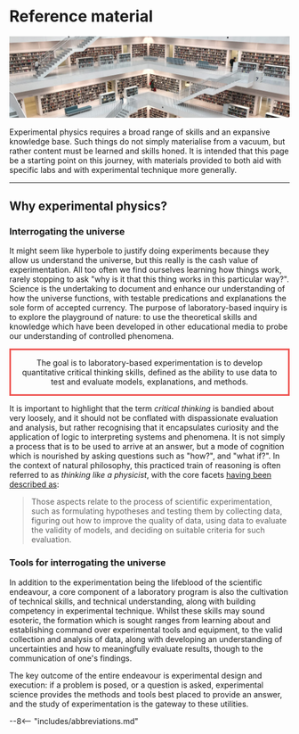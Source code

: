 # Reference material

![](header.jpg)

Experimental physics requires a broad range of skills and an expansive knowledge base. Such things do not simply materialise from a vacuum, but rather content must be learned and skills honed. It is intended that this page be a starting point on this journey, with materials provided to both aid with specific labs and with experimental technique more generally.

---

## Why experimental physics?

### Interrogating the universe

It might seem like hyperbole to justify doing experiments because they allow us understand the universe, but this really is the cash value of experimentation. All too often we find ourselves learning how things work, rarely stopping to ask "why is it that this thing works in this particular way?". Science is the undertaking to document and enhance our understanding of how the universe functions, with testable predications and explanations the sole form of accepted currency. The purpose of laboratory-based inquiry is to explore the playground of nature: to use the theoretical skills and knowledge which have been developed in other educational media to probe our understanding of controlled phenomena.

<p style="text-align:center; border:3px; border-style:solid; border-color:#EF5653; padding: 1em;">The goal is to laboratory-based experimentation is to develop quantitative critical thinking skills, defined as the ability to use data to test and evaluate models, explanations, and methods.</p>

It is important to highlight that the term *critical thinking* is bandied about very loosely, and it should not be conflated with dispassionate evaluation and analysis, but rather recognising that it encapsulates curiosity and the application of logic to interpreting systems and phenomena. It is not simply a process that is to be used to arrive at an answer, but a mode of cognition which is nourished by asking questions such as "how?", and "what if?". In the context of natural philosophy, this practiced train of reasoning is often referred to as *thinking like a physicist*, with the core facets [having been described as](https://physicstoday.scitation.org/doi/10.1063/PT.3.3816):

> Those aspects relate to the process of scientific experimentation, such as formulating hypotheses and testing them by collecting data, figuring out how to improve the quality of data, using data to evaluate the validity of models, and deciding on suitable criteria for such evaluation.

### Tools for interrogating the universe

In addition to the experimentation being the lifeblood of the scientific endeavour, a core component of a laboratory program is also the cultivation of technical skills, and technical understanding, along with building competency in experimental technique. Whilst these skills may sound esoteric, the formation which is sought ranges from learning about and establishing command over experimental tools and equipment, to the valid collection and analysis of data, along with developing an understanding of uncertainties and how to meaningfully evaluate results, though to the communication of one's findings.

The key outcome of the entire endeavour is experimental design and execution: if a problem is posed, or a question is asked, experimental science provides the methods and tools best placed to provide an answer, and the study of experimentation is the gateway to these utilities.

--8<-- "includes/abbreviations.md"
